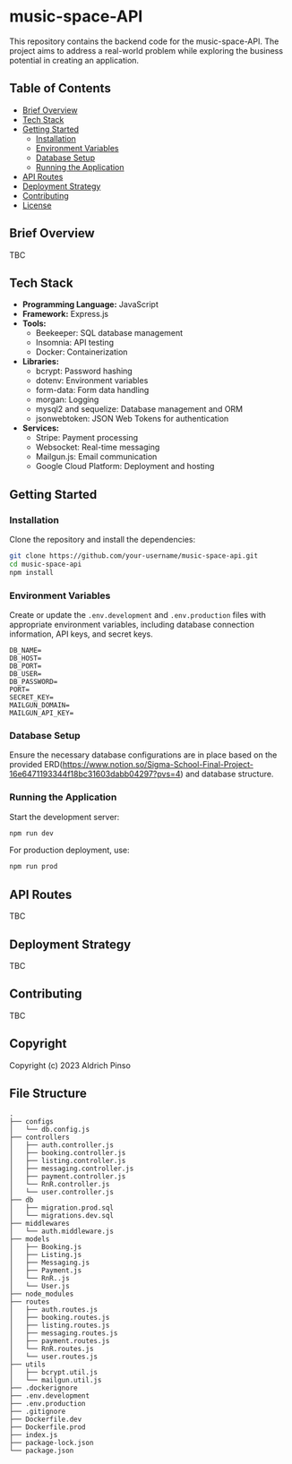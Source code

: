 # music-space-API

This repository contains the backend code for the music-space-API. The project aims to address a real-world problem while exploring the business potential in creating an application.

## Table of Contents

- [Brief Overview](#brief-overview)
- [Tech Stack](#tech-stack)
- [Getting Started](#getting-started)
  - [Installation](#installation)
  - [Environment Variables](#environment-variables)
  - [Database Setup](#database-setup)
  - [Running the Application](#running-the-application)
- [API Routes](#api-routes)
- [Deployment Strategy](#deployment-strategy)
- [Contributing](#contributing)
- [License](#license)

## Brief Overview

TBC

## Tech Stack

- **Programming Language:** JavaScript
- **Framework:** Express.js
- **Tools:**
  - Beekeeper: SQL database management
  - Insomnia: API testing
  - Docker: Containerization
- **Libraries:**
  - bcrypt: Password hashing
  - dotenv: Environment variables
  - form-data: Form data handling
  - morgan: Logging
  - mysql2 and sequelize: Database management and ORM
  - jsonwebtoken: JSON Web Tokens for authentication
- **Services:**
  - Stripe: Payment processing
  - Websocket: Real-time messaging
  - Mailgun.js: Email communication
  - Google Cloud Platform: Deployment and hosting

## Getting Started

### Installation

Clone the repository and install the dependencies:

```bash
git clone https://github.com/your-username/music-space-api.git
cd music-space-api
npm install
```

### Environment Variables

Create or update the `.env.development` and `.env.production` files with appropriate environment variables, including database connection information, API keys, and secret keys.

```env
DB_NAME=
DB_HOST=
DB_PORT=
DB_USER=
DB_PASSWORD=
PORT=
SECRET_KEY=
MAILGUN_DOMAIN=
MAILGUN_API_KEY=
```

### Database Setup

Ensure the necessary database configurations are in place based on the provided ERD(https://www.notion.so/Sigma-School-Final-Project-16e6471193344f18bc31603dabb04297?pvs=4) and database structure.

### Running the Application

Start the development server:

```bash
npm run dev
```

For production deployment, use:

```bash
npm run prod
```

## API Routes

TBC

## Deployment Strategy

TBC

## Contributing

TBC

## Copyright

Copyright (c) 2023 Aldrich Pinso


## File Structure

```
.
├── configs 
│   └── db.config.js 
├── controllers
│   ├── auth.controller.js
│   ├── booking.controller.js
│   ├── listing.controller.js
│   ├── messaging.controller.js
│   ├── payment.controller.js
│   └── RnR.controller.js
│   └── user.controller.js
├── db
│   ├── migration.prod.sql 
│   └── migrations.dev.sql 
├── middlewares
│   └── auth.middleware.js 
├── models 
│   ├── Booking.js
│   ├── Listing.js
│   ├── Messaging.js
│   ├── Payment.js
│   └── RnR..js
│   └── User.js
├── node_modules
├── routes
│   ├── auth.routes.js
│   ├── booking.routes.js
│   ├── listing.routes.js
│   ├── messaging.routes.js
│   ├── payment.routes.js
│   └── RnR.routes.js
│   └── user.routes.js
├── utils
│   ├── bcrypt.util.js 
│   └── mailgun.util.js 
├── .dockerignore 
├── .env.development 
├── .env.production 
├── .gitignore 
├── Dockerfile.dev
├── Dockerfile.prod
├── index.js 
├── package-lock.json
└── package.json
```


